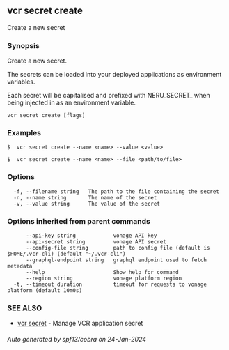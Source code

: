 ## vcr secret create

Create a new secret

### Synopsis

Create a new secret.

The secrets can be loaded into your deployed applications as environment variables.

Each secret will be capitalised and prefixed with NERU_SECRET_ when being injected in as an environment variable.


```
vcr secret create [flags]
```

### Examples

```
$  vcr secret create --name <name> --value <value>
		
$  vcr secret create --name <name> --file <path/to/file>

```

### Options

```
  -f, --filename string   The path to the file containing the secret
  -n, --name string       The name of the secret
  -v, --value string      The value of the secret
```

### Options inherited from parent commands

```
      --api-key string            vonage API key
      --api-secret string         vonage API secret
      --config-file string        path to config file (default is $HOME/.vcr-cli) (default "~/.vcr-cli")
      --graphql-endpoint string   graphql endpoint used to fetch metadata
      --help                      Show help for command
      --region string             vonage platform region
  -t, --timeout duration          timeout for requests to vonage platform (default 10m0s)
```

### SEE ALSO

* [vcr secret](vcr_secret.md)	 - Manage VCR application secret

###### Auto generated by spf13/cobra on 24-Jan-2024
